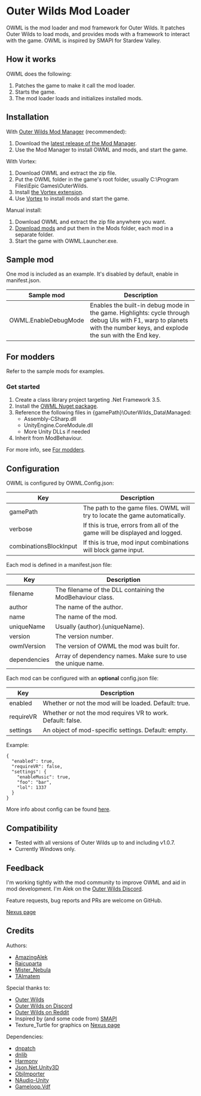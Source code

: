 # Outer Wilds Mod Loader

OWML is the mod loader and mod framework for Outer Wilds. It patches Outer Wilds to load mods, and provides mods with a framework to interact with the game. OWML is inspired by SMAPI for Stardew Valley.

## How it works

OWML does the following:
1. Patches the game to make it call the mod loader.
2. Starts the game.
3. The mod loader loads and initializes installed mods.

## Installation

With [Outer Wilds Mod Manager](https://github.com/Raicuparta/ow-mod-manager) (recommended):
1. Download the [latest release of the Mod Manager](https://github.com/Raicuparta/ow-mod-manager/releases).
2. Use the Mod Manager to install OWML and mods, and start the game.

With Vortex:
1. Download OWML and extract the zip file.
2. Put the OWML folder in ﻿the game's root folder, usually C:\Program Files\Epic Games\OuterWilds.
3. Install [the Vortex extension](https://www.nexusmods.com/site/mods/73/).
4. Use [Vortex](https://www.nexusmods.com/site/mods/1/) to install mods and start the game.

Manual install:
1. Download OWML and extract the zip file anywhere you want.
2. [Download mods](https://www.nexusmods.com/outerwilds) and put them in the Mods folder, each mod in a separate folder.
3. Start the game with OWML.Launcher.exe.

## Sample mod

One mod is included as an example. It's disabled by default, enable in manifest.json.

|Sample mod|Description|
|----------|-----------|
|OWML.EnableDebugMode|Enables the built-in debug mode in the game. Highlights: cycle through debug UIs with F1, warp to planets with the number keys, and explode the sun with the End key.|

## For modders

Refer to the sample mods for examples.

### Get started

1. Create a class library project targeting .Net Framework 3.5.
2. Install the [OWML Nuget package](https://www.nuget.org/packages/OWML/).
3. Reference the following files in {gamePath}\OuterWilds_Data\Managed:
    * Assembly-CSharp.dll
    * UnityEngine.CoreModule.dll
    * More Unity DLLs if needed
4. Inherit from ModBehaviour.
	
For more info, see [For modders](https://github.com/amazingalek/owml/wiki/For-modders).

## Configuration

OWML is configured by OWML.Config.json:

|Key|Description|
|---|-----------|
|gamePath|The path to the game files. OWML will try to locate the game automatically.|
|verbose|If this is true, errors from all of the game will be displayed and logged.|
|combinationsBlockInput|If this is true, mod input combinations will block game input.|

Each mod is defined in a manifest.json file:

|Key|Description|
|---|-----------|
|filename|The filename of the DLL containing the ModBehaviour class.|
|author|The name of the author.|
|name|The name of the mod.|
|uniqueName|Usually {author}.{uniqueName}.|
|version|The version number.|
|owmlVersion|The version of OWML the mod was built for.|
|dependencies|Array of dependency names. Make sure to use the unique name.|

Each mod can be configured with an **optional** config.json file:

|Key|Description|
|---|-----------|
|enabled|Whether or not the mod will be loaded. Default: true.|
|requireVR|Whether or not the mod requires VR to work. Default: false.|
|settings|An object of mod-specific settings. Default: empty.|

Example:
~~~~
{
  "enabled": true,
  "requireVR": false,
  "settings": {
    "enableMusic": true,
    "foo": "bar",
    "lol": 1337
  }
}
~~~~

More info about config can be found [here](https://github.com/amazingalek/owml/wiki/For-modders#mod-config).

## Compatibility

* Tested with all versions of Outer Wilds up to and including v1.0.7.
* Currently Windows only.

## Feedback

I'm working tightly with the mod community to improve OWML and aid in mod development. 
I'm Alek on the [Outer Wilds Discord](https://discord.gg/csKYR3w).

Feature requests, bug reports and PRs are welcome on GitHub.

[Nexus page](https://www.nexusmods.com/outerwilds/mods/1)

## Credits

Authors:
* [AmazingAlek](https://github.com/amazingalek)
* [Raicuparta](https://github.com/Raicuparta/)
* [Mister_Nebula](https://github.com/misternebula)
* [TAImatem](https://github.com/TAImatem)

Special thanks to:
* [Outer Wilds](http://www.outerwilds.com)
* [Outer Wilds on Discord](https://discord.gg/csKYR3w)
* [Outer Wilds on Reddit](https://www.reddit.com/r/outerwilds)
* Inspired by (and some code from) [SMAPI](https://smapi.io)
* Texture_Turtle for graphics on [Nexus page](https://www.nexusmods.com/outerwilds/mods/1)

Dependencies:
* [dnpatch](https://github.com/ioncodes/dnpatch)
* [dnlib](https://github.com/0xd4d/dnlib)
* [Harmony](https://github.com/pardeike/Harmony)
* [Json.Net.Unity3D](https://github.com/SaladLab/Json.Net.Unity3D)
* [ObjImporter](https://wiki.unity3d.com/index.php?title=ObjImporter)
* [NAudio-Unity](https://github.com/WulfMarius/NAudio-Unity)
* [Gameloop.Vdf](https://github.com/shravan2x/Gameloop.Vdf)
